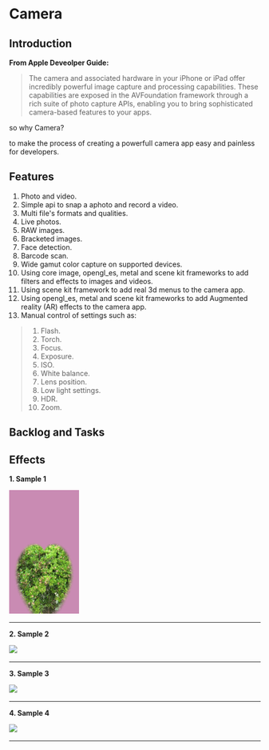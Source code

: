 # Camera

## Introduction

**From Apple Deveolper Guide:**

> The camera and associated hardware in your iPhone or iPad offer incredibly powerful image capture and processing capabilities. These capabilities are exposed in the AVFoundation framework through a rich suite of photo capture APIs, enabling you to bring sophisticated camera-based features to your apps.

so why Camera? 

to make the process of creating a powerfull camera app easy and painless for developers. 

## Features

1. Photo and video.
2. Simple api to snap a aphoto and record a video.
3. Multi file's formats and qualities.
4. Live photos.
5. RAW images.
6. Bracketed images.
7. Face detection.
8. Barcode scan.
9. Wide gamut color capture on supported devices. 
10. Using core image, opengl_es, metal and scene kit frameworks to add filters and effects to images and videos.
11. Using scene kit framework to add real 3d menus to the camera app.
12. Using opengl_es, metal and scene kit frameworks to add Augmented reality (AR) effects to the camera app. 
13. Manual control of settings such as:
  > 1. Flash.
  > 2. Torch.
  > 3. Focus.
  > 4. Exposure.
  > 5. ISO.
  > 6. White balance.
  > 7. Lens position.
  > 8. Low light settings.
  > 9. HDR.
  > 10. Zoom.
 
## Backlog and Tasks




## Effects

**1. Sample 1**

<div>
<img src="sample1.gif"  width="140"/>
</div>

----------

**2. Sample 2**

<div>
<img src="sample2.gif" width="140"/>
</div>

----------

**3. Sample 3**

<div>
<img src="sample3.gif" width="140"/>
</div>

----------

**4. Sample 4**

<div>
<img src="sample4.gif" width="140"/>
</div>

----------





